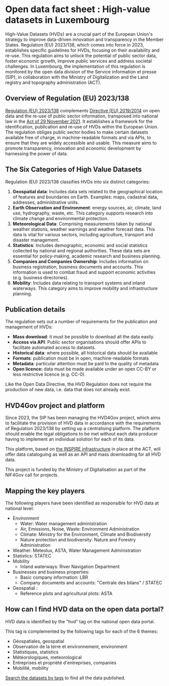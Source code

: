 # Open data fact sheet : High-value datasets in Luxembourg

High-Value Datasets (HVDs) are a crucial part of the European Union's strategy to improve data-driven innovation and transparency in the Member States. Regulation (EU) 2023/138, which comes into force in 2023, establishes specific guidelines for HVDs, focusing on their availability and re-use. This regulation aims to unlock the potential of public sector data, foster economic growth, improve public services and address societal challenges. In Luxembourg, the implementation of this regulation is monitored by the open data division of the Service information et presse (SIP), in collaboration with the Ministry of Digitalization and the Land registry and topography administration (ACT).

## Overview of Regulation (EU) 2023/138

[Regulation (EU) 2023/138](https://eur-lex.europa.eu/legal-content/FR/TXT/HTML/?uri=CELEX:32023R0138&from=EN#d1e32-48-1) complements [Directive (EU) 2019/2014](https://eur-lex.europa.eu/eli/dir/2019/1024/oj) on open data and the re-use of public sector information, transposed into national law in the [Act of 29 November 2021](https://legilux.public.lu/eli/etat/leg/loi/2021/11/29/a836/jo). It establishes a framework for the identification, publication and re-use of HVDs within the European Union. The regulation obliges public sector bodies to make certain datasets available free of charge, in machine-readable formats and via APIs, to ensure that they are widely accessible and usable. This measure aims to promote transparency, innovation and economic development by harnessing the power of data.

## The Six Categories of High Value Datasets

Regulation (EU) 2023/138 classifies HVDs into six distinct categories:

1. **Geospatial data**: Includes data sets related to the geographical location of features and boundaries on Earth. Examples: maps, cadastral data, addresses, administrative units.
2. **Earth Observation and Environment**: energy sources, air, climate, land use, hydrography, waste, etc. This category supports research into climate change and environmental protection.
3. **Meteorological Data**: Comprising measurements taken by national weather stations, weather warnings and weather forecast data. This data is vital for various sectors, including agriculture, transport and disaster management.
4. **Statistics**: Includes demographic, economic and social statistics collected by national and regional authorities. These data sets are essential for policy-making, academic research and business planning.
5. **Companies and Companies Ownership**: Includes information on business registration, business documents and accounts. This information is used to combat fraud and support economic activities (e.g. business directories).
6. **Mobility**: Includes data relating to transport systems and inland waterways. This category aims to improve mobility and infrastructure planning.

## Publication details

The regulation sets out a number of requirements for the publication and management of HVDs:

- **Mass download**: it must be possible to download all the data easily.
- **Access via API**: Public sector organisations should offer APIs to facilitate automated access to datasets.
- **Historical data**: where possible, all historical data should be available
- **Formats**: publication must be in open, machine-readable formats
- **Metadata**: particular attention must be paid to the quality of metadata
- **Open licence:** data must be made available under an open CC-BY or less restrictive licence (e.g. CC-0).

Like the Open Data Directive, the HVD Regulation does not require the production of new data, i.e. data that does not already exist.

## HVD4Gov project and platform

Since 2023, the SIP has been managing the HVD4Gov project, which aims to facilitate the provision of HVD data in accordance with the requirements of Regulation 2023/138 by setting up a centralising platform. The platform should enable the legal obligations to be met without each data producer having to implement an individual solution for each of its data.

This platform, based on [the INSPIRE infrastructure](https://catalog.inspire.geoportail.lu/geonetwork/srv/eng/catalog.search#/home) in place at the ACT, will offer data cataloguing as well as an API and mass downloading for all HVD data.

This project is funded by the Ministry of Digitalisation as part of the NIF4Gov call for projects.

## Mapping the key players

The following players have been identified as responsible for HVD data at national level:

- Environment
  - Water: Water management administration
  - Air, Emissions, Noise, Waste: Environment Administration
  - Climate: Ministry for the Environment, Climate and Biodiversity
  - Nature protection and biodiversity: Nature and Forestry Administration
- Weather: Meteolux, ASTA, Water Management Administration
- Statistics: STATEC
- Mobility
  - Inland waterways: River Navigation Department
- Businesses and business properties:
  - Basic company information: LBR
  - Company documents and accounts: "Centrale des bilans" / STATEC
- Geospatial :
  - Reference plots and agricultural plots: ASTA

## How can I find HVD data on the open data portal?

HVD data is identified by the "hvd" tag on the national open data portal.

This tag is complemented by the following tags for each of the 6 themes:

- Géospatiales, geospatial
- Observation de la terre et environnement, environment
- Statistiques, statistics
- Météorologiques, meteorological
- Entreprises et propriété d'entreprises, companies
- Mobilité, mobility

[Search the datasets by tags](https://data.public.lu/en/datasets/) to find all the data published.

